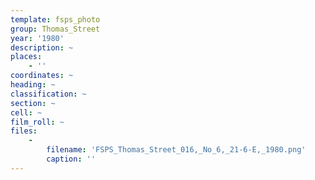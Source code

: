 ```yaml
---
template: fsps_photo
group: Thomas_Street
year: '1980'
description: ~
places:
    - ''
coordinates: ~
heading: ~
classification: ~
section: ~
cell: ~
film_roll: ~
files:
    -
        filename: 'FSPS_Thomas_Street_016,_No_6,_21-6-E,_1980.png'
        caption: ''
---
```

